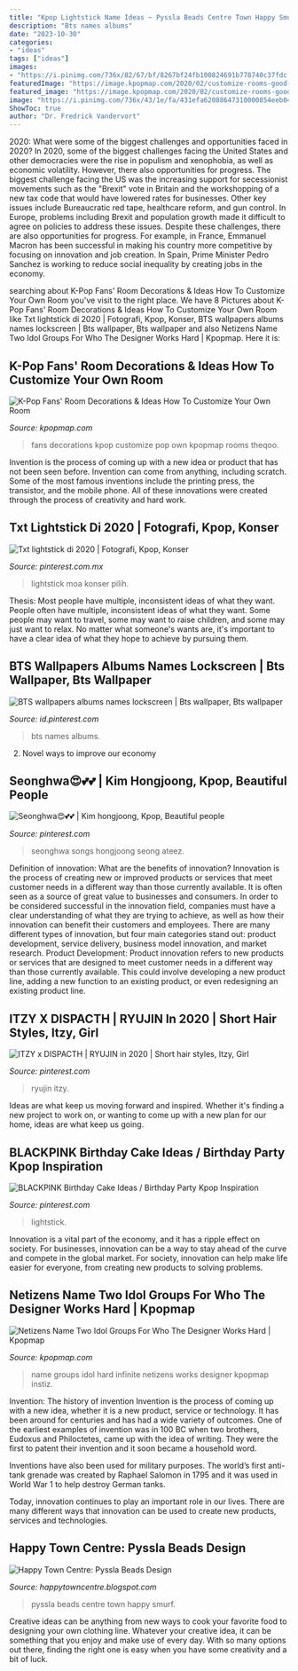 ```yaml
---
title: "Kpop Lightstick Name Ideas ~ Pyssla Beads Centre Town Happy Smurf"
description: "Bts names albums"
date: "2023-10-30"
categories:
- "ideas"
tags: ["ideas"]
images:
- "https://i.pinimg.com/736x/82/67/bf/8267bf24fb100824691b778740c37fdc.jpg"
featuredImage: "https://image.kpopmap.com/2020/02/customize-rooms-good-kpop-fans.jpg"
featured_image: "https://image.kpopmap.com/2020/02/customize-rooms-good-kpop-fans.jpg"
image: "https://i.pinimg.com/736x/43/1e/fa/431efa62088647310000854eeb04e750.jpg"
ShowToc: true
author: "Dr. Fredrick Vandervort"
---
```



2020: What were some of the biggest challenges and opportunities faced in 2020?
In 2020, some of the biggest challenges facing the United States and other democracies were the rise in populism and xenophobia, as well as economic volatility. However, there also opportunities for progress. The biggest challenge facing the US was the increasing support for secessionist movements such as the "Brexit" vote in Britain and the workshopping of a new tax code that would have lowered rates for businesses. Other key issues include Bureaucratic red tape, healthcare reform, and gun control. In Europe, problems including Brexit and population growth made it difficult to agree on policies to address these issues. Despite these challenges, there are also opportunities for progress. For example, in France, Emmanuel Macron has been successful in making his country more competitive by focusing on innovation and job creation. In Spain, Prime Minister Pedro Sanchez is working to reduce social inequality by creating jobs in the economy.

	

		
searching about K-Pop Fans&#039; Room Decorations &amp; Ideas How To Customize Your Own Room you've visit to the right place. We have 8 Pictures about K-Pop Fans&#039; Room Decorations &amp; Ideas How To Customize Your Own Room like Txt lightstick di 2020 | Fotografi, Kpop, Konser, BTS wallpapers albums names lockscreen | Bts wallpaper, Bts wallpaper and also Netizens Name Two Idol Groups For Who The Designer Works Hard | Kpopmap. Here it is:
		
    
## K-Pop Fans&#039; Room Decorations &amp; Ideas How To Customize Your Own Room

<img loading=lazy src="https://image.kpopmap.com/2020/02/customize-rooms-good-kpop-fans.jpg" onerror="this.onerror=null;this.src='https://tse2.mm.bing.net/th?id=OIP.mVlc3_FVTDcszTXFAoMgRQHaEL&amp;pid=15.1';" alt="K-Pop Fans&#039; Room Decorations &amp; Ideas How To Customize Your Own Room">

_Source: kpopmap.com_

>fans decorations kpop customize pop own kpopmap rooms theqoo. 

	

Invention is the process of coming up with a new idea or product that has not been seen before. Invention can come from anything, including scratch. Some of the most famous inventions include the printing press, the transistor, and the mobile phone. All of these innovations were created through the process of creativity and hard work.

    
## Txt Lightstick Di 2020 | Fotografi, Kpop, Konser

<img loading=lazy src="https://i.pinimg.com/736x/70/29/bc/7029bcbac6e2cf8e47b81d7ca4d1df6e.jpg" onerror="this.onerror=null;this.src='https://tse4.mm.bing.net/th?id=OIP.CXBXmIuJVb_UGdVPUqqVQgHaJ3&amp;pid=15.1';" alt="Txt lightstick di 2020 | Fotografi, Kpop, Konser">

_Source: pinterest.com.mx_

>lightstick moa konser pilih. 

	

Thesis: Most people have multiple, inconsistent ideas of what they want.
People often have multiple, inconsistent ideas of what they want. Some people may want to travel, some may want to raise children, and some may just want to relax. No matter what someone's wants are, it's important to have a clear idea of what they hope to achieve by pursuing them.

    
## BTS Wallpapers Albums Names Lockscreen | Bts Wallpaper, Bts Wallpaper

<img loading=lazy src="https://i.pinimg.com/736x/10/9f/cc/109fcc0d7c6ae93c74ba848fc79e797f.jpg" onerror="this.onerror=null;this.src='https://tse2.mm.bing.net/th?id=OIP.TWKJvPg7bkC5HyQDUD0pdQHaNJ&amp;pid=15.1';" alt="BTS wallpapers albums names lockscreen | Bts wallpaper, Bts wallpaper">

_Source: id.pinterest.com_

>bts names albums. 

	

2. Novel ways to improve our economy

    
## Seonghwa😍💕💕 | Kim Hongjoong, Kpop, Beautiful People

<img loading=lazy src="https://i.pinimg.com/736x/82/67/bf/8267bf24fb100824691b778740c37fdc.jpg" onerror="this.onerror=null;this.src='https://tse4.mm.bing.net/th?id=OIP.ak8ufVH2_yXicgzYvcdLbgHaLH&amp;pid=15.1';" alt="Seonghwa😍💕💕 | Kim hongjoong, Kpop, Beautiful people">

_Source: pinterest.com_

>seonghwa songs hongjoong seong ateez. 

	

Definition of innovation: What are the benefits of innovation?
Innovation is the process of creating new or improved products or services that meet customer needs in a different way than those currently available. It is often seen as a source of great value to businesses and consumers. In order to be considered successful in the innovation field, companies must have a clear understanding of what they are trying to achieve, as well as how their innovation can benefit their customers and employees. There are many different types of innovation, but four main categories stand out: product development, service delivery, business model innovation, and market research. Product Development: Product innovation refers to new products or services that are designed to meet customer needs in a different way than those currently available. This could involve developing a new product line, adding a new function to an existing product, or even redesigning an existing product line.

    
## ITZY X DISPACTH | RYUJIN In 2020 | Short Hair Styles, Itzy, Girl

<img loading=lazy src="https://i.pinimg.com/736x/a1/f3/04/a1f304b398612942bcd892aaf5533fe0.jpg" onerror="this.onerror=null;this.src='https://tse4.mm.bing.net/th?id=OIP.Wg0oIc3CBZOM5ySG__I6pAHaLH&amp;pid=15.1';" alt="ITZY x DISPACTH | RYUJIN in 2020 | Short hair styles, Itzy, Girl">

_Source: pinterest.com_

>ryujin itzy. 

	

Ideas are what keep us moving forward and inspired. Whether it's finding a new project to work on, or wanting to come up with a new plan for our home, ideas are what keep us going.

    
## BLACKPINK Birthday Cake Ideas / Birthday Party Kpop Inspiration

<img loading=lazy src="https://i.pinimg.com/736x/43/1e/fa/431efa62088647310000854eeb04e750.jpg" onerror="this.onerror=null;this.src='https://tse4.mm.bing.net/th?id=OIP.bpv6fjMIv-_mUFf4SGzq1AHaIm&amp;pid=15.1';" alt="BLACKPINK Birthday Cake Ideas / Birthday Party Kpop Inspiration">

_Source: pinterest.com_

>lightstick. 

	

Innovation is a vital part of the economy, and it has a ripple effect on society. For businesses, innovation can be a way to stay ahead of the curve and compete in the global market. For society, innovation can help make life easier for everyone, from creating new products to solving problems.

    
## Netizens Name Two Idol Groups For Who The Designer Works Hard | Kpopmap

<img loading=lazy src="https://image.kpopmap.com/2018/07/infinite-logo-through-times.jpg" onerror="this.onerror=null;this.src='https://tse3.mm.bing.net/th?id=OIP.1yxsyQG9q9PeIvU4bvoo4QHaGL&amp;pid=15.1';" alt="Netizens Name Two Idol Groups For Who The Designer Works Hard | Kpopmap">

_Source: kpopmap.com_

>name groups idol hard infinite netizens works designer kpopmap instiz. 

	

Invention: The history of invention
Invention is the process of coming up with a new idea, whether it is a new product, service or technology. It has been around for centuries and has had a wide variety of outcomes. 
One of the earliest examples of invention was in 100 BC when two brothers, Eudoxus and Philoctetes, came up with the idea of writing. They were the first to patent their invention and it soon became a household word. 

Inventions have also been used for military purposes. The world’s first anti-tank grenade was created by Raphael Salomon in 1795 and it was used in World War 1 to help destroy German tanks. 

Today, innovation continues to play an important role in our lives. There are many different ways that innovation can be used to create new products, services and technologies.

    
## Happy Town Centre: Pyssla Beads Design

<img loading=lazy src="http://2.bp.blogspot.com/-YLfbS4RZ_K8/TpVbBBHmLTI/AAAAAAAAAAY/DPCBPQJPObs/s1600/DSCN3949.JPG" onerror="this.onerror=null;this.src='https://tse4.mm.bing.net/th?id=OIP.mSqYqc7WTI5vA5rquHazwQHaFj&amp;pid=15.1';" alt="Happy Town Centre: Pyssla Beads Design">

_Source: happytowncentre.blogspot.com_

>pyssla beads centre town happy smurf. 

	

Creative ideas can be anything from new ways to cook your favorite food to designing your own clothing line. Whatever your creative idea, it can be something that you enjoy and make use of every day. With so many options out there, finding the right one is easy when you have some creativity and a bit of luck.

